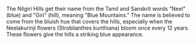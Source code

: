 The Nilgiri Hills get their name from the Tamil and Sanskrit words "Neel" (blue) and "Giri" (hill), meaning "Blue Mountains." The name is believed to come from the bluish hue that covers the hills, especially when the Neelakurinji flowers (Strobilanthes kunthiana) bloom once every 12 years. These flowers give the hills a striking blue appearance.

